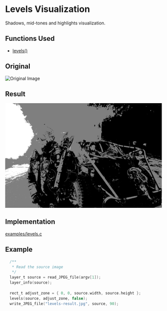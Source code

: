 # Levels Visualization

Shadows, mid-tones and highlights visualization.

## Functions Used

- [levels()](../../../levels.c)

## Original 
![Original Image](../IMG_1612.JPG)

## Result
![Comics Result](levels-result.jpg)

## Implementation

[examples/levels.c](../../../examples/levels.c)

## Example
```c
  /**
   * Read the source image
   */
  layer_t source = read_JPEG_file(argv[1]);
  layer_info(source);

  rect_t adjust_zone = { 0, 0, source.width, source.height };
  levels(source, adjust_zone, false);
  write_JPEG_file("levels-result.jpg", source, 90);
```

